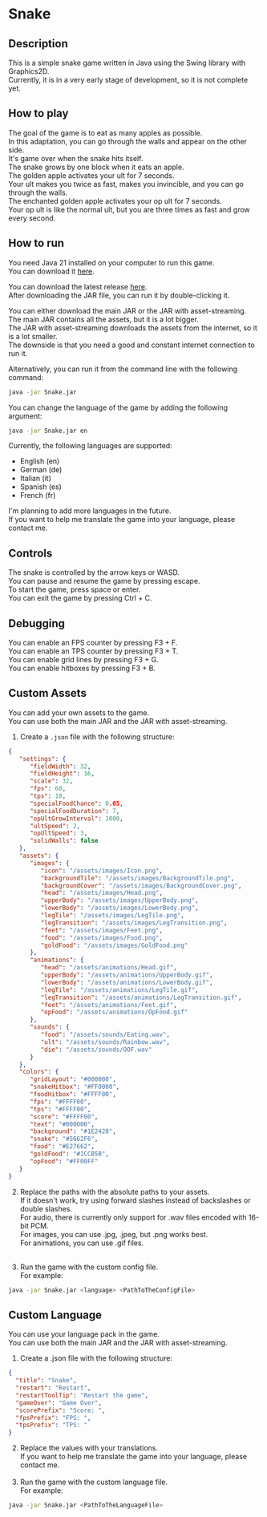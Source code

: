 # Snake

## Description

This is a simple snake game written in Java using the Swing library with Graphics2D. <br>
Currently, it is in a very early stage of development, so it is not complete yet. <br>

## How to play

The goal of the game is to eat as many apples as possible. <br>
In this adaptation, you can go through the walls and appear on the other side. <br>
It's game over when the snake hits itself. <br>
The snake grows by one block when it eats an apple. <br>
The golden apple activates your ult for 7 seconds. <br>
Your ult makes you twice as fast, makes you invincible, and you can go through the walls. <br>
The enchanted golden apple activates your op ult for 7 seconds. <br>
Your op ult is like the normal ult, but you are three times as fast and grow every second. <br>

## How to run

You need Java 21 installed on your computer to run this game. <br>
You can download it [here](https://www.oracle.com/de/java/technologies/downloads/#java21). <br>

You can download the latest release [here](https://github.com/MCmoderSD/Snake/releases/latest). <br>
After downloading the JAR file, you can run it by double-clicking it. <br>

You can either download the main JAR or the JAR with asset-streaming. <br>
The main JAR contains all the assets, but it is a lot bigger. <br>
The JAR with asset-streaming downloads the assets from the internet, so it is a lot smaller. <br>
The downside is that you need a good and constant internet connection to run it. <br>

Alternatively, you can run it from the command line with the following command: <br>
```bash
java -jar Snake.jar
```

You can change the language of the game by adding the following argument: <br>
```bash
java -jar Snake.jar en
```

Currently, the following languages are supported: <br>

- English (en)
- German (de)
- Italian (it)
- Spanish (es)
- French (fr)

I'm planning to add more languages in the future. <br>
If you want to help me translate the game into your language, please contact me. <br>


## Controls

The snake is controlled by the arrow keys or WASD. <br>
You can pause and resume the game by pressing escape. <br>
To start the game, press space or enter. <br>
You can exit the game by pressing Ctrl + C. <br>

## Debugging

You can enable an FPS counter by pressing F3 + F. <br>
You can enable an TPS counter by pressing F3 + T. <br>
You can enable grid lines by pressing F3 + G. <br>
You can enable hitboxes by pressing F3 + B. <br>

## Custom Assets

You can add your own assets to the game. <br>
You can use both the main JAR and the JAR with asset-streaming. <br>

1. Create a `.json` file with the following structure: <br>

```json
{
   "settings": {
      "fieldWidth": 32,
      "fieldHeight": 16,
      "scale": 32,
      "fps": 60,
      "tps": 10,
      "specialFoodChance": 0.05,
      "specialFoodDuration": 7,
      "opUltGrowInterval": 1000,
      "ultSpeed": 2,
      "opUltSpeed": 3,
      "solidWalls": false
   },
   "assets": {
      "images": {
         "icon": "/assets/images/Icon.png",
         "backgroundTile": "/assets/images/BackgroundTile.png",
         "backgroundCover": "/assets/images/BackgroundCover.png",
         "head": "/assets/images/Head.png",
         "upperBody": "/assets/images/UpperBody.png",
         "lowerBody": "/assets/images/LowerBody.png",
         "legTile": "/assets/images/LegTile.png",
         "legTransition": "/assets/images/LegTransition.png",
         "feet": "/assets/images/Feet.png",
         "food": "/assets/images/Food.png",
         "goldFood": "/assets/images/GoldFood.png"
      },
      "animations": {
         "head": "/assets/animations/Head.gif",
         "upperBody": "/assets/animations/UpperBody.gif",
         "lowerBody": "/assets/animations/LowerBody.gif",
         "legTile": "/assets/animations/LegTile.gif",
         "legTransition": "/assets/animations/LegTransition.gif",
         "feet": "/assets/animations/Feet.gif",
         "opFood": "/assets/animations/OpFood.gif"
      },
      "sounds": {
         "food": "/assets/sounds/Eating.wav",
         "ult": "/assets/sounds/Rainbow.wav",
         "die": "/assets/sounds/OOF.wav"
      }
   },
   "colors": {
      "gridLayout": "#000000",
      "snakeHitbox": "#FF0000",
      "foodHitbox": "#FFFF00",
      "fps": "#FFFF00",
      "tps": "#FFFF00",
      "score": "#FFFF00",
      "text": "#000000",
      "background": "#1E2428",
      "snake": "#5662F6",
      "food": "#E27662",
      "goldFood": "#1CCB5B",
      "opFood": "#FF00FF"
   }
}
```

2. Replace the paths with the absolute paths to your assets. <br>
   If it doesn't work, try using forward slashes instead of backslashes or double slashes. <br>
   For audio, there is currently only support for .wav files encoded with 16-bit PCM. <br>
   For images, you can use .jpg, .jpeg, but .png works best. <br>
   For animations, you can use .gif files. <br> <br>

3. Run the game with the custom config file. <br>
   For example:
```bash
java -jar Snake.jar <language> <PathToTheConfigFile>
```

## Custom Language

You can use your language pack in the game. <br>
You can use both the main JAR and the JAR with asset-streaming. <br>

1. Create a .json file with the following structure: <br>

```json
{
  "title": "Snake",
  "restart": "Restart",
  "restartToolTip": "Restart the game",
  "gameOver": "Game Over",
  "scorePrefix": "Score: ",
  "fpsPrefix": "FPS: ", 
  "tpsPrefix": "TPS: "
}
```

2. Replace the values with your translations. <br>
   If you want to help me translate the game into your language, please contact me. <br> <br>
3. Run the game with the custom language file. <br>
   For example:
```bash
java -jar Snake.jar <PathToTheLanguageFile>
```